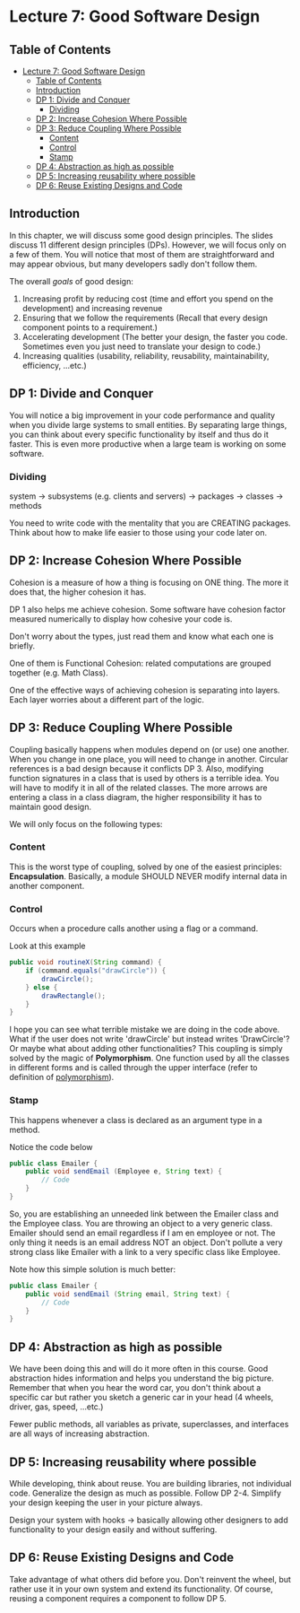 # Lecture 7: Good Software Design

## Table of Contents

- [Lecture 7: Good Software Design](#lecture-7-good-software-design)
  - [Table of Contents](#table-of-contents)
  - [Introduction](#introduction)
  - [DP 1: Divide and Conquer](#dp-1-divide-and-conquer)
    - [Dividing](#dividing)
  - [DP 2: Increase Cohesion Where Possible](#dp-2-increase-cohesion-where-possible)
  - [DP 3: Reduce Coupling Where Possible](#dp-3-reduce-coupling-where-possible)
    - [Content](#content)
    - [Control](#control)
    - [Stamp](#stamp)
  - [DP 4: Abstraction as high as possible](#dp-4-abstraction-as-high-as-possible)
  - [DP 5: Increasing reusability where possible](#dp-5-increasing-reusability-where-possible)
  - [DP 6: Reuse Existing Designs and Code](#dp-6-reuse-existing-designs-and-code)

## Introduction

In this chapter, we will discuss some good design principles. The slides discuss 11 different design principles (DPs).
However, we will focus only on a few of them. You will notice that most of them are straightforward and may appear obvious,
but many developers sadly don't follow them.

The overall *goals* of good design:

1. Increasing profit by reducing cost (time and effort you spend on the development) and increasing revenue
2. Ensuring that we follow the requirements (Recall that every design component points to a requirement.)
3. Accelerating development (The better your design, the faster you code. Sometimes even you just need to translate your design to code.)
4. Increasing qualities (usability, reliability, reusability, maintainability, efficiency, ...etc.)

## DP 1: Divide and Conquer

You will notice a big improvement in your code performance and quality when you divide large systems to small entities.
By separating large things, you can think about every specific functionality by itself and thus do it faster.
This is even more productive when a large team is working on some software.

### Dividing

system -> subsystems (e.g. clients and servers) -> packages -> classes -> methods

You need to write code with the mentality that you are CREATING packages. Think about how to make life easier to those using your code later on.

## DP 2: Increase Cohesion Where Possible

Cohesion is a measure of how a thing is focusing on ONE thing. The more it does that, the higher cohesion it has.

DP 1 also helps me achieve cohesion. Some software have cohesion factor measured numerically to display how cohesive your code is.

Don't worry about the types, just read them and know what each one is briefly.

One of them is Functional Cohesion: related computations are grouped together (e.g. Math Class).

One of the effective ways of achieving cohesion is separating into layers. Each layer worries about a different part of the logic.

## DP 3: Reduce Coupling Where Possible

Coupling basically happens when modules depend on (or use) one another. When you change in one place, you will need to change in another.
Circular references is a bad design because it conflicts DP 3.
Also, modifying function signatures in a class that is used by others is a terrible idea. You will have to modify it in all of the related classes.
The more arrows are entering a class in a class diagram, the higher responsibility it has to maintain good design.

We will only focus on the following types:

### Content

This is the worst type of coupling, solved by one of the easiest principles: **Encapsulation**.
Basically, a module SHOULD NEVER modify internal data in another component.

### Control

Occurs when a procedure calls another using a flag or a command.

Look at this example

```java
public void routineX(String command) {
    if (command.equals("drawCircle")) {
        drawCircle();
    } else {
        drawRectangle();
    }
}
```

I hope you can see what terrible mistake we are doing in the code above. What if the user does not write 'drawCircle' but instead writes 'DrawCircle'?
Or maybe what about adding other functionalities? This coupling is simply solved by the magic of **Polymorphism**.
One function used by all the classes in different forms and is called through the upper interface (refer to definition of [polymorphism](lecture-03.md#polymorphism)).

### Stamp

This happens whenever a class is declared as an argument type in a method.

Notice the code below

```java
public class Emailer {
    public void sendEmail (Employee e, String text) {
        // Code
    }
}
```

So, you are establishing an unneeded link between the Emailer class and the Employee class.
You are throwing an object to a very generic class. Emailer should send an email regardless if I am en employee or not.
The only thing it needs is an email address NOT an object. Don't pollute a very strong class like Emailer with a link to a very specific class like Employee.

Note how this simple solution is much better:

```java
public class Emailer {
    public void sendEmail (String email, String text) {
        // Code
    }
}
```

## DP 4: Abstraction as high as possible

We have been doing this and will do it more often in this course. Good abstraction hides information and helps you understand the big picture.
Remember that when you hear the word car, you don't think about a specific car but rather you sketch a generic car in your head (4 wheels, driver, gas, speed, ...etc.)

Fewer public methods, all variables as private, superclasses, and interfaces are all ways of increasing abstraction.

## DP 5: Increasing reusability where possible

While developing, think about reuse. You are building libraries, not individual code. Generalize the design as much as possible.
Follow DP 2-4. Simplify your design keeping the user in your picture always.

Design your system with hooks -> basically allowing other designers to add functionality to your design easily and without suffering.

## DP 6: Reuse Existing Designs and Code

Take advantage of what others did before you. Don't reinvent the wheel, but rather use it in your own system and extend its functionality.
Of course, reusing a component requires a component to follow DP 5.